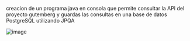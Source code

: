 creacion de un programa java en consola que permite consultar la API del proyecto gutemberg y guardas las consultas en una base de datos PostgreSQL utilizando JPQA 




![image](https://github.com/Zuleini/literalurazt/assets/156924069/91baca5a-fc16-48c9-bbf0-62ee07f941c5)
